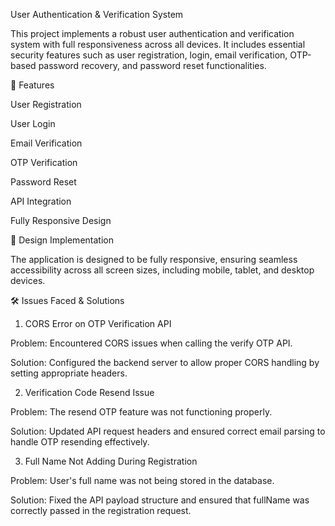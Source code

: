 User Authentication & Verification System

This project implements a robust user authentication and verification system with full responsiveness across all devices. It includes essential security features such as user registration, login, email verification, OTP-based password recovery, and password reset functionalities.

🚀 Features

User Registration

User Login

Email Verification

OTP Verification

Password Reset

API Integration

Fully Responsive Design

📱 Design Implementation

The application is designed to be fully responsive, ensuring seamless accessibility across all screen sizes, including mobile, tablet, and desktop devices.

🛠️ Issues Faced & Solutions

1. CORS Error on OTP Verification API

Problem: Encountered CORS issues when calling the verify OTP API.

Solution: Configured the backend server to allow proper CORS handling by setting appropriate headers.

2. Verification Code Resend Issue

Problem: The resend OTP feature was not functioning properly.

Solution: Updated API request headers and ensured correct email parsing to handle OTP resending effectively.

3. Full Name Not Adding During Registration

Problem: User's full name was not being stored in the database.

Solution: Fixed the API payload structure and ensured that fullName was correctly passed in the registration request.
